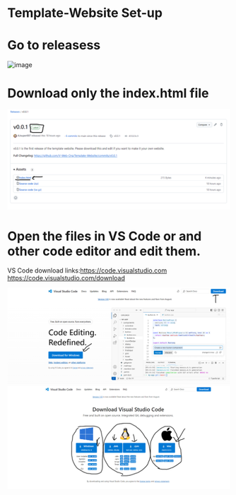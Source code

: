 ﻿# Template-Website Set-up

# Go to releasess

![image](https://github.com/user-attachments/assets/8b808b76-2d71-42d9-8e87-ae0b06ff3cf5)

# Download only the index.html file

![alt text](image-3.png)

# Open the files in VS Code or and other code editor and edit them.
VS Code download links:https://code.visualstudio.com   https://code.visualstudio.com/download

![alt text](image.png)
![alt text](image-2.png)